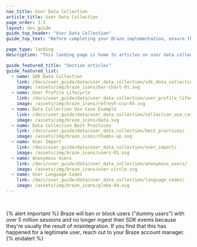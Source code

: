 ```yaml
---
nav_title: User Data Collection
article_title: User Data Collection
page_order: 3.5
layout: dev_guide
guide_top_header: "User Data Collection"
guide_top_text: "Before completing your Braze implementation, ensure that you have a conversation between your marketing team and your development team about your marketing goals. It's useful to consider those goals and work backwards from them when deciding what data to track, and how to track that data with Braze."

page_type: landing
description: "This landing page is home to articles on user data collection. Here, you can find resources on archival definitions, importing users, the user profile lifecycle, use cases, best practices, and more."

guide_featured_title: "Section articles"
guide_featured_list:
  - name: SDK Data Collection
    link: /docs/user_guide/data/user_data_collection/sdk_data_collection/
    image: /assets/img/braze_icons/bar-chart-01.svg
  - name: User Profile Lifecycle
    link: /docs/user_guide/data/user_data_collection/user_profile_lifecycle/
    image: /assets/img/braze_icons/refresh-ccw-05.svg
  - name: Data Collection Use Case Example
    link: /docs/user_guide/data/user_data_collection/collection_use_case/
    image: /assets/img/braze_icons/data.svg
  - name: Data Collection Best Practices
    link: /docs/user_guide/data/user_data_collection/best_practices/
    image: /assets/img/braze_icons/thumbs-up.svg
  - name: User Import
    link: /docs/user_guide/data/user_data_collection/user_import/
    image: /assets/img/braze_icons/users-01.svg
  - name: Anonymous Users
    link: /docs/user_guide/data/user_data_collection/anonymous_users/
    image: /assets/img/braze_icons/user-circle.svg
  - name: User Language Codes
    link: /docs/user_guide/data/user_data_collection/language_codes/
    image: /assets/img/braze_icons/globe-04.svg
---
```


<br>

{% alert important %}
Braze will ban or block users ("dummy users") with over 5 million sessions and no longer ingest their SDK events because they're usually the result of misintegration. If you find that this has happened for a legitimate user, reach out to your Braze account manager.
{% endalert %}

<br>
